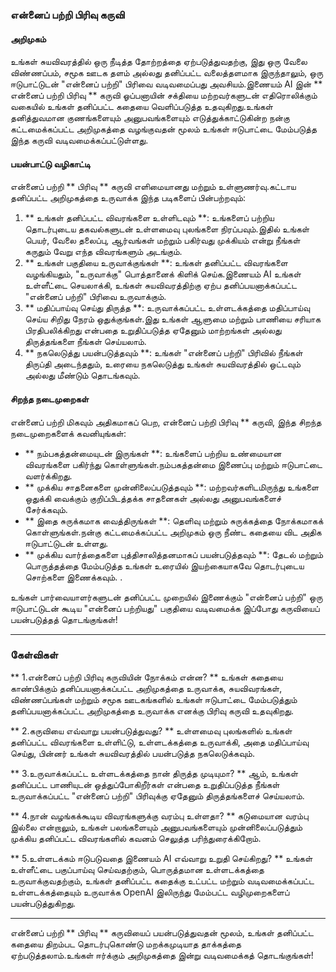 ### என்னைப் பற்றி பிரிவு கருவி

#### அறிமுகம்
உங்கள் சுயவிவரத்தில் ஒரு நீடித்த தோற்றத்தை ஏற்படுத்துவதற்கு, இது ஒரு வேலை விண்ணப்பம், சமூக ஊடக தளம் அல்லது தனிப்பட்ட வலைத்தளமாக இருந்தாலும், ஒரு ஈடுபாட்டுடன் "என்னைப் பற்றி" பிரிவை வடிவமைப்பது அவசியம்.இணையம் AI இன் ** என்னைப் பற்றி பிரிவு ** கருவி ஓப்பனாயின் சக்தியை மற்றவர்களுடன் எதிரொலிக்கும் வகையில் உங்கள் தனிப்பட்ட கதையை வெளிப்படுத்த உதவுகிறது.உங்கள் தனித்துவமான குணங்களையும் அனுபவங்களையும் எடுத்துக்காட்டுகின்ற நன்கு கட்டமைக்கப்பட்ட அறிமுகத்தை வழங்குவதன் மூலம் உங்கள் ஈடுபாட்டை மேம்படுத்த இந்த கருவி வடிவமைக்கப்பட்டுள்ளது.

#### பயன்பாட்டு வழிகாட்டி
என்னைப் பற்றி ** பிரிவு ** கருவி எளிமையானது மற்றும் உள்ளுணர்வு.கட்டாய தனிப்பட்ட அறிமுகத்தை உருவாக்க இந்த படிகளைப் பின்பற்றவும்:

1. ** உங்கள் தனிப்பட்ட விவரங்களை உள்ளிடவும் **: உங்களைப் பற்றிய தொடர்புடைய தகவல்களுடன் உள்ளமைவு புலங்களை நிரப்பவும்.இதில் உங்கள் பெயர், வேலை தலைப்பு, ஆர்வங்கள் மற்றும் பகிர்வது முக்கியம் என்று நீங்கள் கருதும் வேறு எந்த விவரங்களும் அடங்கும்.
2. ** உங்கள் பகுதியை உருவாக்குங்கள் **: உங்கள் தனிப்பட்ட விவரங்களை வழங்கியதும், "உருவாக்கு" பொத்தானைக் கிளிக் செய்க.இணையம் AI உங்கள் உள்ளீட்டை செயலாக்கி, உங்கள் சுயவிவரத்திற்கு ஏற்ப தனிப்பயனாக்கப்பட்ட "என்னைப் பற்றி" பிரிவை உருவாக்கும்.
3. ** மதிப்பாய்வு செய்து திருத்த **: உருவாக்கப்பட்ட உள்ளடக்கத்தை மதிப்பாய்வு செய்ய சிறிது நேரம் ஒதுக்குங்கள்.இது உங்கள் ஆளுமை மற்றும் பாணியை சரியாக பிரதிபலிக்கிறது என்பதை உறுதிப்படுத்த ஏதேனும் மாற்றங்கள் அல்லது திருத்தங்களை நீங்கள் செய்யலாம்.
4. ** நகலெடுத்து பயன்படுத்தவும் **: உங்கள் "என்னைப் பற்றி" பிரிவில் நீங்கள் திருப்தி அடைந்ததும், உரையை நகலெடுத்து உங்கள் சுயவிவரத்தில் ஒட்டவும் அல்லது மீண்டும் தொடங்கவும்.

#### சிறந்த நடைமுறைகள்
என்னைப் பற்றி மிகவும் அதிகமாகப் பெற, என்னைப் பற்றி பிரிவு ** கருவி, இந்த சிறந்த நடைமுறைகளைக் கவனியுங்கள்:

- ** நம்பகத்தன்மையுடன் இருங்கள் **: உங்களைப் பற்றிய உண்மையான விவரங்களை பகிர்ந்து கொள்ளுங்கள்.நம்பகத்தன்மை இணைப்பு மற்றும் ஈடுபாட்டை வளர்க்கிறது.
- ** முக்கிய சாதனைகளை முன்னிலைப்படுத்தவும் **: மற்றவர்களிடமிருந்து உங்களை ஒதுக்கி வைக்கும் குறிப்பிடத்தக்க சாதனைகள் அல்லது அனுபவங்களைச் சேர்க்கவும்.
- ** இதை சுருக்கமாக வைத்திருங்கள் **: தெளிவு மற்றும் சுருக்கத்தை நோக்கமாகக் கொள்ளுங்கள்.நன்கு கட்டமைக்கப்பட்ட அறிமுகம் ஒரு நீண்ட கதையை விட அதிக ஈடுபாட்டுடன் உள்ளது.
- ** முக்கிய வார்த்தைகளை புத்திசாலித்தனமாகப் பயன்படுத்தவும் **: தேடல் மற்றும் பொருத்தத்தை மேம்படுத்த உங்கள் உரையில் இயற்கையாகவே தொடர்புடைய சொற்களை இணைக்கவும்.
.

உங்கள் பார்வையாளர்களுடன் தனிப்பட்ட முறையில் இணைக்கும் "என்னைப் பற்றி" ஒரு ஈடுபாட்டுடன் கூடிய "என்னைப் பற்றியது" பகுதியை வடிவமைக்க இப்போது கருவியைப் பயன்படுத்தத் தொடங்குங்கள்!

---

### கேள்விகள்

** 1.என்னைப் பற்றி பிரிவு கருவியின் நோக்கம் என்ன? **
உங்கள் கதையை காண்பிக்கும் தனிப்பயனாக்கப்பட்ட அறிமுகத்தை உருவாக்க, சுயவிவரங்கள், விண்ணப்பங்கள் மற்றும் சமூக ஊடகங்களில் உங்கள் ஈடுபாட்டை மேம்படுத்தும் தனிப்பயனாக்கப்பட்ட அறிமுகத்தை உருவாக்க எனக்கு பிரிவு கருவி உதவுகிறது.

** 2.கருவியை எவ்வாறு பயன்படுத்துவது? **
உள்ளமைவு புலங்களில் உங்கள் தனிப்பட்ட விவரங்களை உள்ளிட்டு, உள்ளடக்கத்தை உருவாக்கி, அதை மதிப்பாய்வு செய்து, பின்னர் உங்கள் சுயவிவரத்தில் பயன்படுத்த நகலெடுக்கவும்.

** 3.உருவாக்கப்பட்ட உள்ளடக்கத்தை நான் திருத்த முடியுமா? **
ஆம், உங்கள் தனிப்பட்ட பாணியுடன் ஒத்துப்போகிறீர்கள் என்பதை உறுதிப்படுத்த நீங்கள் உருவாக்கப்பட்ட "என்னைப் பற்றி" பிரிவுக்கு ஏதேனும் திருத்தங்களைச் செய்யலாம்.

** 4.நான் வழங்கக்கூடிய விவரங்களுக்கு வரம்பு உள்ளதா? **
கடுமையான வரம்பு இல்லை என்றாலும், உங்கள் பலங்களையும் அனுபவங்களையும் முன்னிலைப்படுத்தும் முக்கிய தனிப்பட்ட விவரங்களில் கவனம் செலுத்த பரிந்துரைக்கிறோம்.

** 5.உள்ளடக்கம் ஈடுபடுவதை இணையம் AI எவ்வாறு உறுதி செய்கிறது? **
உங்கள் உள்ளீட்டை பகுப்பாய்வு செய்வதற்கும், பொருத்தமான உள்ளடக்கத்தை உருவாக்குவதற்கும், உங்கள் தனிப்பட்ட கதைக்கு உட்பட்ட மற்றும் வடிவமைக்கப்பட்ட உள்ளடக்கத்தையும் உருவாக்க OpenAI இலிருந்து மேம்பட்ட வழிமுறைகளைப் பயன்படுத்துகிறது.

---

என்னைப் பற்றி ** பிரிவு ** கருவியைப் பயன்படுத்துவதன் மூலம், உங்கள் தனிப்பட்ட கதையை திறம்பட தொடர்புகொண்டு மறக்கமுடியாத தாக்கத்தை ஏற்படுத்தலாம்.உங்கள் ஈர்க்கும் அறிமுகத்தை இன்று வடிவமைக்கத் தொடங்குங்கள்!